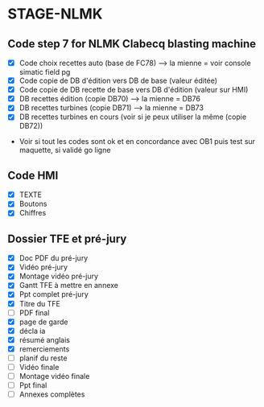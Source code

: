 # STAGE-NLMK
## Code step 7 for NLMK Clabecq blasting machine
- [x] Code choix recettes auto (base de FC78) --> la mienne = voir console simatic field pg
- [x] Code copie de DB d'édition vers DB de base (valeur éditée)
- [x] Code copie de DB recette de base vers DB d'édition (valeur sur HMI)
- [x] DB recettes édition (copie DB70) --> la mienne = DB76
- [x] DB recettes turbines (copie DB71) --> la mienne = DB73
- [x] DB recettes turbines en cours (voir si je peux utiliser la même (copie DB72))
- Voir si tout les codes sont ok et en concordance avec OB1 puis test sur maquette, si validé go ligne
## Code HMI
- [x] TEXTE
- [x] Boutons
- [x] Chiffres
## Dossier TFE et pré-jury
- [x] Doc PDF du pré-jury 
- [x] Vidéo pré-jury
- [x] Montage vidéo pré-jury
- [x] Gantt TFE à mettre en annexe
- [x]  Ppt complet pré-jury
- [x]  Titre du TFE
- [ ]  PDF final
  - [x] page de garde
  - [x] décla ia
  - [x] résumé anglais
  - [x] remerciements
  - [ ] planif du reste
- [ ]  Vidéo finale
- [ ]  Montage vidéo finale
- [ ]  Ppt final
- [ ]  Annexes complètes
